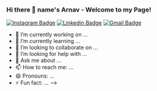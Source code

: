 ### Hi there 👋  name's Arnav - Welcome to my Page!

 [![Instagram Badge](https://img.shields.io/badge/-@arnavkar-5851DB?style=flat-square&labelColor=5851DB&logo=instagram&logoColor=white&link=https://www.instagram.com/arnavkar)](https://www.instagram.com/arnavkar) [![Linkedin Badge](https://img.shields.io/badge/-ArnavShirodkar-blue?style=flat-square&logo=Linkedin&logoColor=white&link=https://www.linkedin.com/in/arnav-shirodkar/)](https://www.linkedin.com/in/arnav-shirodkar/)
[![Gmail Badge](https://img.shields.io/badge/-arnavshirodkar@gmail.com-c14438?style=flat-square&logo=Gmail&logoColor=white&link=mailto:arnavshirodkar@gmail.com)](mailto:arnavshirodkar.com)

- 🔭 I’m currently working on ...
- 🌱 I’m currently learning ...
- 👯 I’m looking to collaborate on ...
- 🤔 I’m looking for help with ...
- 💬 Ask me about ...
- 📫 How to reach me: ...
- 😄 Pronouns: ...
- ⚡ Fun fact: ...
-->

